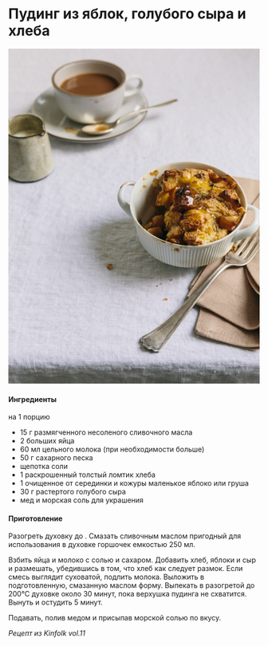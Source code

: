 ﻿---
image: ../pics/73dNQ6nqr68.jpg
---
# Пудинг из яблок, голубого сыра и хлеба

![Пудинг из яблок, голубого сыра и хлеба](../pics/73dNQ6nqr68.jpg)

#### Ингредиенты

на 1 порцию

* 15 г размягченного несоленого сливочного масла
* 2 больших яйца
* 60 мл цельного молока (при необходимости больше)
* 50 г сахарного песка
* щепотка соли
* 1 раскрошенный толстый ломтик хлеба
* 1 очищенное от серединки и кожуры маленькое яблоко или груша
* 30 г растертого голубого сыра
* мед и морская соль для украшения

#### Приготовление

Разогреть духовку до . Смазать сливочным маслом пригодный для использования в духовке горшочек емкостью 250 мл.

Взбить яйца и молоко с солью и сахаром. Добавить хлеб, яблоки и сыр и размешать, убедившись в том, что хлеб как следует размок. Если смесь выглядит суховатой, подлить молока. Выложить в подготовленную, смазанную маслом форму. Выпекать в разогретой до 200°C духовке около 30 минут, пока верхушка пудинга не схватится. Вынуть и остудить 5 минут.

Подавать, полив медом и присыпав морской солью по вкусу.

*Рецепт из Kinfolk vol.11*
